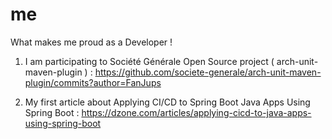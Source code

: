 # me
What makes me proud as a Developer !

1) I am participating to Société Générale Open Source project ( arch-unit-maven-plugin ) : https://github.com/societe-generale/arch-unit-maven-plugin/commits?author=FanJups

2) My first article about Applying CI/CD to Spring Boot Java Apps Using Spring Boot : https://dzone.com/articles/applying-cicd-to-java-apps-using-spring-boot


